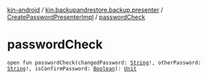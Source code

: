 [kin-android](../../index.md) / [kin.backupandrestore.backup.presenter](../index.md) / [CreatePasswordPresenterImpl](index.md) / [passwordCheck](./password-check.md)

# passwordCheck

`open fun passwordCheck(changedPassword: `[`String`](https://kotlinlang.org/api/latest/jvm/stdlib/kotlin/-string/index.html)`!, otherPassword: `[`String`](https://kotlinlang.org/api/latest/jvm/stdlib/kotlin/-string/index.html)`!, isConfirmPassword: `[`Boolean`](https://kotlinlang.org/api/latest/jvm/stdlib/kotlin/-boolean/index.html)`): `[`Unit`](https://kotlinlang.org/api/latest/jvm/stdlib/kotlin/-unit/index.html)